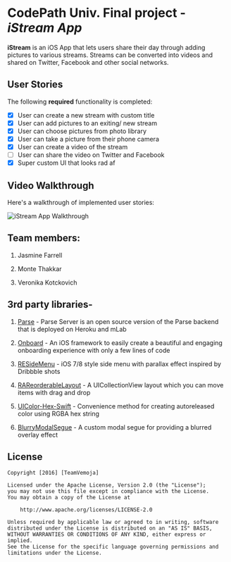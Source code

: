 
# CodePath Univ. Final project - *iStream App*

**iStream** is an iOS App that lets users share their day through adding pictures to various streams. Streams can be converted into videos and shared on Twitter, Facebook and other social networks. 

## User Stories

The following **required** functionality is completed:

- [x] User can create a new stream with custom title
- [x] User can add pictures to an exiting/ new stream
- [x] User can choose pictures from photo library
- [x] User can take a picture from their phone camera
- [x] User can create a video of the stream
- [ ] User can share the video on Twitter and Facebook
- [x] Super custom UI that looks rad af

## Video Walkthrough 

Here's a walkthrough of implemented user stories:

![iStream App Walkthrough](demo.gif)

## Team members:

1. Jasmine Farrell

2. Monte Thakkar

3. Veronika Kotckovich

## 3rd party libraries-

1. [Parse](https://github.com/ParsePlatform/parse-server) - Parse Server is an open source version of the Parse backend that is deployed on Heroku and mLab

2. [Onboard](https://github.com/mamaral/Onboard) - An iOS framework to easily create a beautiful and engaging onboarding experience with only a few lines of code

3. [RESideMenu](https://github.com/romaonthego/RESideMenu) - iOS 7/8 style side menu with parallax effect inspired by Dribbble shots

4. [RAReorderableLayout](https://github.com/ra1028/RAReorderableLayout) - A UICollectionView layout which you can move items with drag and drop

5. [UIColor-Hex-Swift](https://github.com/yeahdongcn/UIColor-Hex-Swift) - Convenience method for creating autoreleased color using RGBA hex string

6. [BlurryModalSegue](https://github.com/Citrrus/BlurryModalSegue) - A custom modal segue for providing a blurred overlay effect

## License

    Copyright [2016] [TeamVemoja]

    Licensed under the Apache License, Version 2.0 (the "License");
    you may not use this file except in compliance with the License.
    You may obtain a copy of the License at

        http://www.apache.org/licenses/LICENSE-2.0

    Unless required by applicable law or agreed to in writing, software
    distributed under the License is distributed on an "AS IS" BASIS,
    WITHOUT WARRANTIES OR CONDITIONS OF ANY KIND, either express or implied.
    See the License for the specific language governing permissions and
    limitations under the License.


